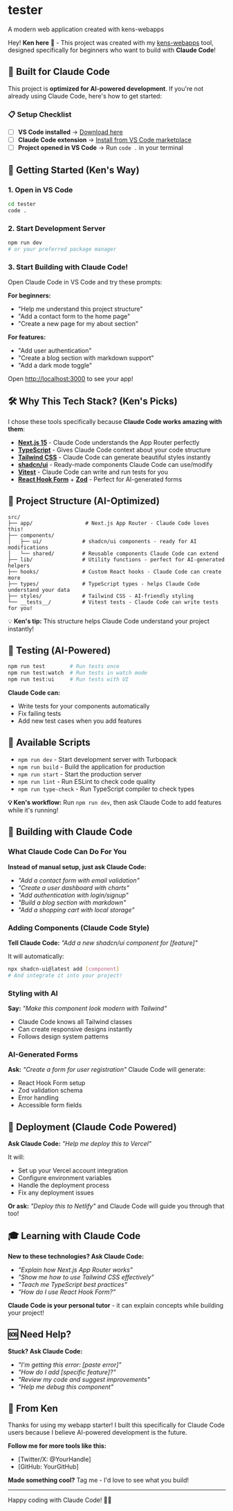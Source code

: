 # tester

A modern web application created with kens-webapps

Hey! **Ken here** 👋 - This project was created with my [kens-webapps](https://www.npmjs.com/package/kens-webapps) tool, designed specifically for beginners who want to build with **Claude Code**!

## 🤖 Built for Claude Code

This project is **optimized for AI-powered development**. If you're not already using Claude Code, here's how to get started:

### 📋 Setup Checklist

- [ ] **VS Code installed** → [Download here](https://code.visualstudio.com/)
- [ ] **Claude Code extension** → [Install from VS Code marketplace](https://marketplace.visualstudio.com/items?itemName=Anthropic.claude-dev)
- [ ] **Project opened in VS Code** → Run `code .` in your terminal

## 🚀 Getting Started (Ken's Way)

### 1. Open in VS Code

```bash
cd tester
code .
```

### 2. Start Development Server

```bash
npm run dev
# or your preferred package manager
```

### 3. Start Building with Claude Code!

Open Claude Code in VS Code and try these prompts:

**For beginners:**

- "Help me understand this project structure"
- "Add a contact form to the home page"
- "Create a new page for my about section"

**For features:**

- "Add user authentication"
- "Create a blog section with markdown support"
- "Add a dark mode toggle"

Open [http://localhost:3000](http://localhost:3000) to see your app!

## 🛠️ Why This Tech Stack? (Ken's Picks)

I chose these tools specifically because **Claude Code works amazing with them**:

- **[Next.js 15](https://nextjs.org/)** - Claude Code understands the App Router perfectly
- **[TypeScript](https://www.typescriptlang.org/)** - Gives Claude Code context about your code structure
- **[Tailwind CSS](https://tailwindcss.com/)** - Claude Code can generate beautiful styles instantly
- **[shadcn/ui](https://ui.shadcn.com/)** - Ready-made components Claude Code can use/modify
- **[Vitest](https://vitest.dev/)** - Claude Code can write and run tests for you
- **[React Hook Form](https://react-hook-form.com/)** + **[Zod](https://zod.dev/)** - Perfect for AI-generated forms

## 📁 Project Structure (AI-Optimized)

```
src/
├── app/                 # Next.js App Router - Claude Code loves this!
├── components/
│   ├── ui/             # shadcn/ui components - ready for AI modifications
│   └── shared/         # Reusable components Claude Code can extend
├── lib/                # Utility functions - perfect for AI-generated helpers
├── hooks/              # Custom React hooks - Claude Code can create more
├── types/              # TypeScript types - helps Claude Code understand your data
├── styles/             # Tailwind CSS - AI-friendly styling
└── __tests__/          # Vitest tests - Claude Code can write tests for you!
```

💡 **Ken's tip:** This structure helps Claude Code understand your project instantly!

## 🧪 Testing (AI-Powered)

```bash
npm run test        # Run tests once
npm run test:watch  # Run tests in watch mode
npm run test:ui     # Run tests with UI
```

**Claude Code can:**

- Write tests for your components automatically
- Fix failing tests
- Add new test cases when you add features

## 📝 Available Scripts

- `npm run dev` - Start development server with Turbopack
- `npm run build` - Build the application for production
- `npm run start` - Start the production server
- `npm run lint` - Run ESLint to check code quality
- `npm run type-check` - Run TypeScript compiler to check types

**💡 Ken's workflow:** Run `npm run dev`, then ask Claude Code to add features while it's running!

## 🎨 Building with Claude Code

### What Claude Code Can Do For You

**Instead of manual setup, just ask Claude Code:**

- _"Add a contact form with email validation"_
- _"Create a user dashboard with charts"_
- _"Add authentication with login/signup"_
- _"Build a blog section with markdown"_
- _"Add a shopping cart with local storage"_

### Adding Components (Claude Code Style)

**Tell Claude Code:** _"Add a new shadcn/ui component for [feature]"_

It will automatically:

```bash
npx shadcn-ui@latest add [component]
# And integrate it into your project!
```

### Styling with AI

**Say:** _"Make this component look modern with Tailwind"_

- Claude Code knows all Tailwind classes
- Can create responsive designs instantly
- Follows design system patterns

### AI-Generated Forms

**Ask:** _"Create a form for user registration"_
Claude Code will generate:

- React Hook Form setup
- Zod validation schema
- Error handling
- Accessible form fields

## 🚀 Deployment (Claude Code Powered)

**Ask Claude Code:** _"Help me deploy this to Vercel"_

It will:

- Set up your Vercel account integration
- Configure environment variables
- Handle the deployment process
- Fix any deployment issues

**Or ask:** _"Deploy this to Netlify"_ and Claude Code will guide you through that too!

## 🎓 Learning with Claude Code

**New to these technologies? Ask Claude Code:**

- _"Explain how Next.js App Router works"_
- _"Show me how to use Tailwind CSS effectively"_
- _"Teach me TypeScript best practices"_
- _"How do I use React Hook Form?"_

**Claude Code is your personal tutor** - it can explain concepts while building your project!

## 🆘 Need Help?

**Stuck? Ask Claude Code:**

- _"I'm getting this error: [paste error]"_
- _"How do I add [specific feature]?"_
- _"Review my code and suggest improvements"_
- _"Help me debug this component"_

## 👋 From Ken

Thanks for using my webapp starter! I built this specifically for Claude Code users because I believe AI-powered development is the future.

**Follow me for more tools like this:**

- [Twitter/X: @YourHandle]
- [GitHub: YourGitHub]

**Made something cool?** Tag me - I'd love to see what you build!

---

Happy coding with Claude Code! 🤖✨